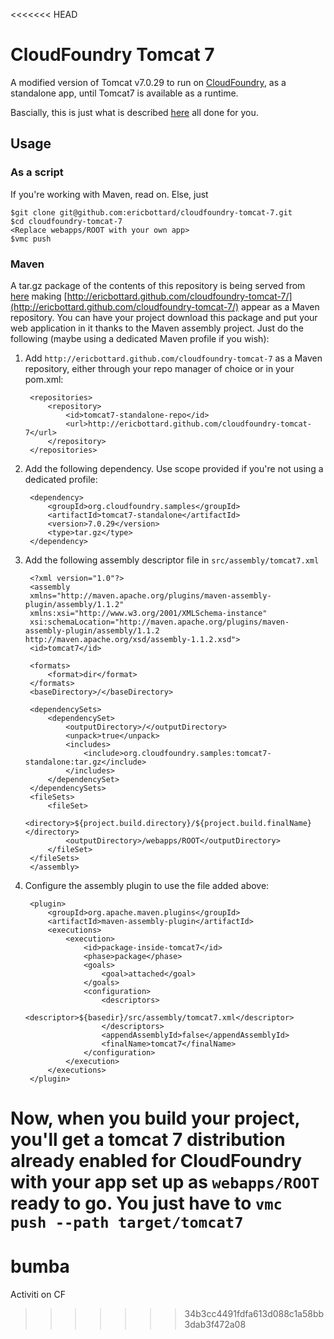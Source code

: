<<<<<<< HEAD
# CloudFoundry Tomcat 7
A modified version of Tomcat v7.0.29 to run on [CloudFoundry](http://www.cloudfoundry.com), as a standalone app, until Tomcat7 is available as a runtime.

Bascially, this is just what is described [here](http://blog.cloudfoundry.org/2012/06/18/deploying-tomcat-7-using-the-standalone-framework/) all done for you.

## Usage
### As a script
If you're working with Maven, read on. Else, just

	$git clone git@github.com:ericbottard/cloudfoundry-tomcat-7.git
	$cd cloudfoundry-tomcat-7
	<Replace webapps/ROOT with your own app>
	$vmc push
	
### Maven
A tar.gz package of the contents of this repository is being served from [here](http://ericbottard.github.com/cloudfoundry-tomcat-7/org/cloudfoundry/samples/tomcat7-standalone/7.0.29/tomcat7-standalone-7.0.29.tar.gz) making [http://ericbottard.github.com/cloudfoundry-tomcat-7/](http://ericbottard.github.com/cloudfoundry-tomcat-7/) appear as a Maven repository. You can have your project download this package and put your web application in it thanks to the Maven assembly project. Just do the following (maybe using a dedicated Maven profile if you wish):

1. Add `http://ericbottard.github.com/cloudfoundry-tomcat-7` as a Maven repository, either through your repo manager of choice or in your pom.xml:

        <repositories>
	    	<repository>
		    	<id>tomcat7-standalone-repo</id>
			    <url>http://ericbottard.github.com/cloudfoundry-tomcat-7</url>
    		</repository>
    	</repositories>

2. Add the following dependency. Use scope provided if you're not using a dedicated profile:

        <dependency>
            <groupId>org.cloudfoundry.samples</groupId>
            <artifactId>tomcat7-standalone</artifactId>
            <version>7.0.29</version>
            <type>tar.gz</type>
        </dependency>

3. Add the following assembly descriptor file in `src/assembly/tomcat7.xml`

        <?xml version="1.0"?>  
        <assembly
	    xmlns="http://maven.apache.org/plugins/maven-assembly-plugin/assembly/1.1.2"
    	xmlns:xsi="http://www.w3.org/2001/XMLSchema-instance"
	    xsi:schemaLocation="http://maven.apache.org/plugins/maven-assembly-plugin/assembly/1.1.2 http://maven.apache.org/xsd/assembly-1.1.2.xsd">
    	<id>tomcat7</id>

	    <formats>
		    <format>dir</format>
    	</formats>
	    <baseDirectory>/</baseDirectory>

    	<dependencySets>
	    	<dependencySet>
		    	<outputDirectory>/</outputDirectory>
			    <unpack>true</unpack>
    			<includes>
	    			<include>org.cloudfoundry.samples:tomcat7-standalone:tar.gz</include>
		    	</includes>
    		</dependencySet>
	    </dependencySets>
    	<fileSets>
	    	<fileSet>
		    	<directory>${project.build.directory}/${project.build.finalName}</directory>
    			<outputDirectory>/webapps/ROOT</outputDirectory>
	    	</fileSet>
    	</fileSets>
        </assembly>

4. Configure the assembly plugin to use the file added above:
        
        <plugin>
			<groupId>org.apache.maven.plugins</groupId>
			<artifactId>maven-assembly-plugin</artifactId>
			<executions>
				<execution>
					<id>package-inside-tomcat7</id>
					<phase>package</phase>
					<goals>
						<goal>attached</goal>
					</goals>
					<configuration>
						<descriptors>
							<descriptor>${basedir}/src/assembly/tomcat7.xml</descriptor>
						</descriptors>
						<appendAssemblyId>false</appendAssemblyId>
						<finalName>tomcat7</finalName>
					</configuration>
				</execution>
			</executions>
		</plugin>

Now, when you build your project, you'll get a tomcat 7 distribution already enabled for CloudFoundry with your app set up as `webapps/ROOT` ready to go. You just have to `vmc push --path target/tomcat7`
=======
bumba
=====

Activiti on CF
>>>>>>> 34b3cc4491fdfa613d088c1a58bb3dab3f472a08
